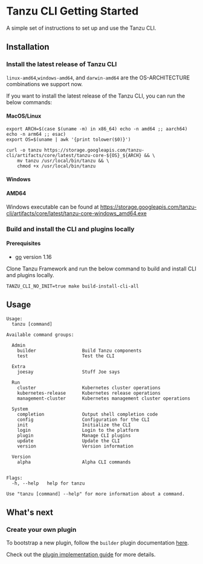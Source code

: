 # Tanzu CLI Getting Started

A simple set of instructions to set up and use the Tanzu CLI.

## Installation
### Install the latest release of Tanzu CLI

`linux-amd64`,`windows-amd64`, and `darwin-amd64` are the OS-ARCHITECTURE combinations we support now.

If you want to install the latest release of the Tanzu CLI, you can run the below commands:

#### MacOS/Linux
```shell
export ARCH=$(case $(uname -m) in x86_64) echo -n amd64 ;; aarch64) echo -n arm64 ;; esac)
export OS=$(uname | awk '{print tolower($0)}')

curl -o tanzu https://storage.googleapis.com/tanzu-cli/artifacts/core/latest/tanzu-core-${OS}_${ARCH} && \
    mv tanzu /usr/local/bin/tanzu && \
    chmod +x /usr/local/bin/tanzu
```

#### Windows
#### AMD64
Windows executable can be found at https://storage.googleapis.com/tanzu-cli/artifacts/core/latest/tanzu-core-windows_amd64.exe


### Build and install the CLI and plugins locally
#### Prerequisites

* [go](https://golang.org/dl/) version 1.16

Clone Tanzu Framework and run the below command to build and install CLI and plugins locally.
```
TANZU_CLI_NO_INIT=true make build-install-cli-all
```

## Usage

```
Usage:
  tanzu [command]

Available command groups:

  Admin
    builder                 Build Tanzu components 
    test                    Test the CLI 
        
  Extra
    joesay                  Stuff Joe says 
        
  Run
    cluster                 Kubernetes cluster operations 
    kubernetes-release      Kubernetes release operations 
    management-cluster      Kubernetes management cluster operations 
        
  System
    completion              Output shell completion code 
    config                  Configuration for the CLI 
    init                    Initialize the CLI 
    login                   Login to the platform 
    plugin                  Manage CLI plugins 
    update                  Update the CLI 
    version                 Version information 
        
  Version
    alpha                   Alpha CLI commands 
        

Flags:
  -h, --help   help for tanzu

Use "tanzu [command] --help" for more information about a command. 
```

## What's next
### Create your own plugin
To bootstrap a new plugin, follow the `builder` plugin documentation [here](../../cmd/cli/plugin-admin/builder/README.md).

Check out the [plugin implementation guide](../cli/plugin_implementation_guide.md) for more details.
